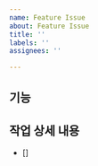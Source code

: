 ```yaml
---
name: Feature Issue
about: Feature Issue
title: ''
labels: ''
assignees: ''

---
```


## 기능

> 

## 작업 상세 내용

- []
